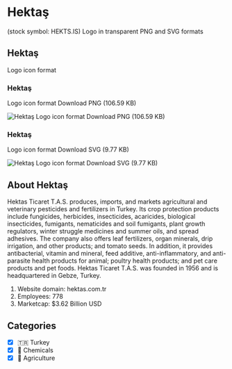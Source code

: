 # Hektaş
 (stock symbol: HEKTS.IS) Logo in transparent PNG and SVG formats

## Hektaş
 Logo icon format

### Hektaş
 Logo icon format Download PNG (106.59 KB)

![Hektaş
 Logo icon format Download PNG (106.59 KB)](/img/orig/HEKTS.IS-8f05ff3e.png)

### Hektaş
 Logo icon format Download SVG (9.77 KB)

![Hektaş
 Logo icon format Download SVG (9.77 KB)](/img/orig/HEKTS.IS-a0069135.svg)

## About Hektaş


Hektas Ticaret T.A.S. produces, imports, and markets agricultural and veterinary pesticides and fertilizers in Turkey. Its crop protection products include fungicides, herbicides, insecticides, acaricides, biological insecticides, fumigants, nematicides and soil fumigants, plant growth regulators, winter struggle medicines and summer oils, and spread adhesives. The company also offers leaf fertilizers, organ minerals, drip irrigation, and other products; and tomato seeds. In addition, it provides antibacterial, vitamin and mineral, feed additive, anti-inflammatory, and anti-parasite health products for animal; poultry health products; and pet care products and pet foods. Hektas Ticaret T.A.S. was founded in 1956 and is headquartered in Gebze, Turkey.

1. Website domain: hektas.com.tr
2. Employees: 778
3. Marketcap: $3.62 Billion USD


## Categories
- [x] 🇹🇷 Turkey
- [x] 🧪 Chemicals
- [x] 🚜 Agriculture
